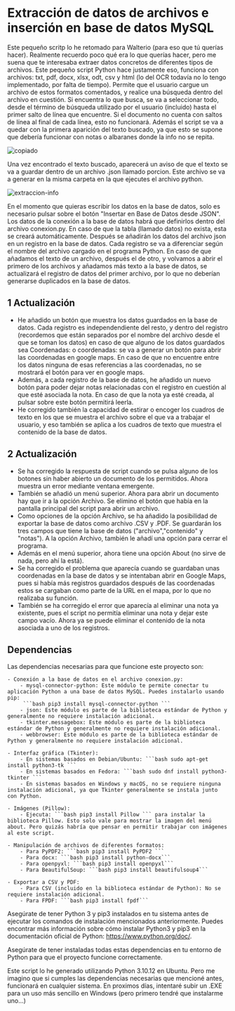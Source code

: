 # Extracción de datos de archivos e inserción en base de datos MySQL

Este pequeño scritp lo he retomado para Walterio (para eso que tú querías hacer). Realmente recuerdo poco qué era lo que querías hacer, pero me suena que te interesaba extraer datos concretos de diferentes tipos de archivos.  Este pequeño script Python
hace justamente eso, funciona con archivos: txt, pdf, docx, xlsx, odt, csv y html (lo del OCR todavía no lo tengo implementado, por falta de tiempo). Permite que el usuario cargue un archivo de estos formatos comentados, y realice una búsqueda 
dentro del archivo en cuestión. Si encuentra lo que busca, se va a seleccionar todo, desde el término de búsqueda utilizado por el usuario (incluido) hasta el primer salto de línea que encuentre. Si el documento no cuenta con saltos de línea al final 
de cada línea, esto no funcionará. Además el script se va a quedar con la primera aparición del texto buscado, ya que esto se supone que debería funcionar con notas o albaranes donde la info no se repita.

![copiado](https://github.com/sapoclay/extraccion-de-datos/assets/6242827/9d304185-cba4-45e0-bbf7-1e352bea3029)

Una vez encontrado el texto buscado, aparecerá un aviso de que el texto se va a guardar dentro de un archivo .json llamado porcion. Este archivo se va a generar en la misma carpeta en la que ejecutes el archivo python. 

![extraccion-info](https://github.com/sapoclay/extraccion-de-datos/assets/6242827/e6a8c4a5-b7a5-4880-9d7e-0ddf38a38a32)

En el momento que quieras escribir los datos en la base de datos, solo es necesario pulsar sobre el botón "Insertar en Base de Datos desde JSON". Los datos de la conexión a la base de datos habrá que definirlos dentro del archivo conexion.py. En caso
de que la tabla (llamado datos) no exista, esta se creará automáticamente. Después se añadirán los datos del archivo json en un registro en la base de datos. Cada registro se va a diferenciar según el nombre del archivo cargado en el programa Python. 
En caso de que añadamos el texto de un archivo, después el de otro, y volvamos a abrir el primero de los archivos y añadamos más texto a la base de datos, se actualizará el registro de datos del primer archivo, por lo que no deberían generarse duplicados en la base de datos.

## 1 Actualización

- He añadido un botón que muestra los datos guardados en la base de datos. Cada registro es independendiente del resto, y dentro del registro (recordemos que están separados por el nombre del archivo desde el que se toman los datos) en caso de que alguno de los datos guardados sea Coordenadas: o coordenadas: se va a generar un botón para abrir las coordenadas en google maps. En caso de que no encuentre entre los datos ninguna de esas referencias a las coordenadas, no se mostrará el botón para ver en google maps.
- Además, a cada registro de la base de datos, he añadido un nuevo botón para poder dejar notas relacionadas con el registro en cuestión al que esté asociada la nota. En caso de que la nota ya esté creada, al pulsar sobre este botón permitirá leerla.
- He corregido también la capacidad de estirar o encoger los cuadros de texto en los que se muestra el archivo sobre el que va a trabajar el usuario, y eso también se aplica a los cuadros de texto que muestra el contenido de la base de datos.

## 2 Actualización

- Se ha corregido la respuesta de script cuando se pulsa alguno de los botones sin haber abierto un documento de los permitidos. Ahora muestra un error mediante ventana emergente.
- También se añadió un menú superior. Ahora para abrir un documento hay que ir a la opción Archivo. Se elimino el botón que había en la pantalla principal del script para abrir un archivo.
- Como opciones de la opción Archivo, se ha añadido la posibilidad de exportar la base de datos como archivo .CSV y .PDF. Se guardarán los tres campos que tiene la base de datos ("archivo","contenido" y "notas"). A la opción Archivo, también le añadí una opción para cerrar el programa.
- Además en el menú superior, ahora tiene una opción About (no sirve de nada, pero ahí la está).
- Se ha corregido el problema que aparecía cuando se guardaban unas coordenadas en la base de datos y se intentaban abrir en Google Maps, pues si había más registros guardados después de las coordenadas estos se cargaban como parte de la URL en el mapa, por lo que no realizaba su función.
- También se ha corregido el error que aparecía al eliminar una nota ya existente, pues el script no permitía eliminar una nota y dejar este campo vacío. Ahora ya se puede eliminar el contenido de la nota asociada a uno de los registros.


## Dependencias
Las dependencias necesarias para que funcione este proyecto son:

    - Conexión a la base de datos en el archivo conexion.py: 
        - mysql-connector-python: Este módulo te permite conectar tu aplicación Python a una base de datos MySQL. Puedes instalarlo usando pip:
         ```bash pip3 install mysql-connector-python ```
        - json: Este módulo es parte de la biblioteca estándar de Python y generalmente no requiere instalación adicional.
        - tkinter.messagebox: Este módulo es parte de la biblioteca estándar de Python y generalmente no requiere instalación adicional.
        - webbrowser: Este módulo es parte de la biblioteca estándar de Python y generalmente no requiere instalación adicional.

    - Interfaz gráfica (Tkinter):
        - En sistemas basados en Debian/Ubuntu: ```bash sudo apt-get install python3-tk ```
        - En sistemas basados en Fedora: ```bash sudo dnf install python3-tkinter ```
        - En sistemas basados en Windows y macOS, no se requiere ninguna instalación adicional, ya que Tkinter generalmente se instala junto con Python.

    - Imágenes (Pillow):
        - Ejecuta: ```bash pip3 install Pillow ``` para instalar la biblioteca Pillow. Esto solo vale para mostrar la imagen del menú about. Pero quizás habría que pensar en permitir trabajar con imágenes al este script.

    - Manipulación de archivos de diferentes formatos:
        - Para PyPDF2: ```bash pip3 install PyPDF2 ```
        - Para docx: ```bash pip3 install python-docx```
        - Para openpyxl: ```bash pip3 install openpyxl```
        - Para BeautifulSoup: ```bash pip3 install beautifulsoup4```

    - Exportar a CSV y PDF:
        - Para CSV (incluido en la biblioteca estándar de Python): No se requiere instalación adicional.
        - Para FPDF: ```bash pip3 install fpdf```

Asegúrate de tener Python 3 y pip3 instalados en tu sistema antes de ejecutar los comandos de instalación mencionados anteriormente. Puedes encontrar más información sobre cómo instalar Python3 y pip3 en la documentación oficial de Python: https://www.python.org/doc/.

Asegúrate de tener instaladas todas estas dependencias en tu entorno de Python para que el proyecto funcione correctamente. 

Este script lo he generado utilizando Python 3.10.12 en Ubuntu. Pero me imagino que si cumples las dependencias necesarias que mencioné antes, funcionará en cualquier sistema. En proximos días, intentaré subir un .EXE para un uso más sencillo en Windows (pero primero tendré que instalarme uno...)
